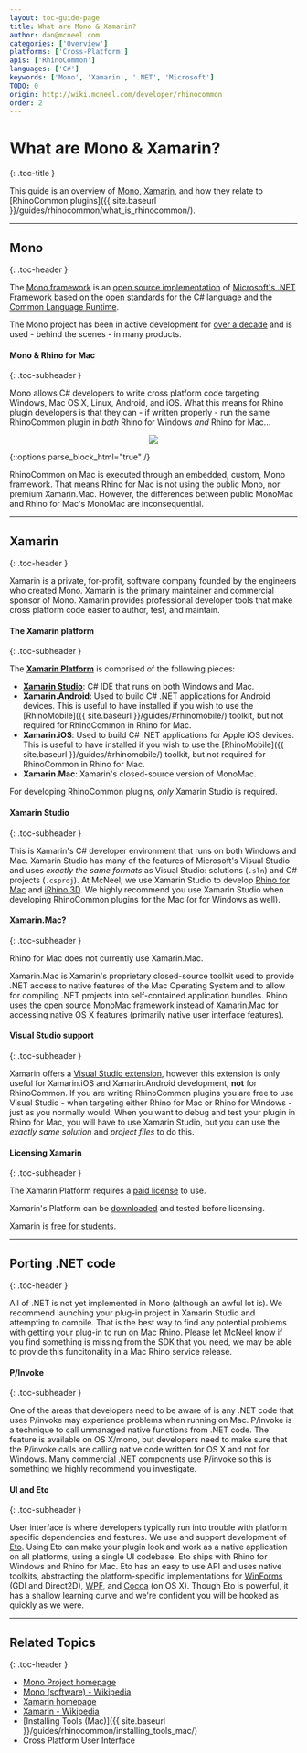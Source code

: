 ```yaml
---
layout: toc-guide-page
title: What are Mono & Xamarin?
author: dan@mcneel.com
categories: ['Overview']
platforms: ['Cross-Platform']
apis: ['RhinoCommon']
languages: ['C#']
keywords: ['Mono', 'Xamarin', '.NET', 'Microsoft']
TODO: 0
origin: http://wiki.mcneel.com/developer/rhinocommon
order: 2
---
```


# What are Mono & Xamarin?
{: .toc-title }

This guide is an overview of [Mono](http://www.mono-project.com/), [Xamarin](http://www.xamarin.com), and how they relate to [RhinoCommon plugins]({{ site.baseurl }}/guides/rhinocommon/what_is_rhinocommon/).

---

## Mono
{: .toc-header }

The [Mono framework](http://www.mono-project.com/) is an [open source implementation](https://github.com/mono/mono) of [Microsoft's .NET Framework](http://www.microsoft.com/net) based on the [open standards](http://www.mono-project.com/docs/about-mono/languages/ecma/) for the C# language and the [Common Language Runtime](http://www.mono-project.com/docs/advanced/runtime/).

The Mono project has been in active development for [over a decade](https://en.wikipedia.org/wiki/Mono_(software)#History) and is used - behind the scenes - in many products.

#### Mono & Rhino for Mac
{: .toc-subheader }

Mono allows C# developers to write cross platform code targeting Windows, Mac OS X, Linux, Android, and iOS.  What this means for Rhino plugin developers is that they can - if written properly - run the same RhinoCommon plugin in *both* Rhino for Windows *and* Rhino for Mac...

<div align="center">
  <img src="{{ site.baseurl }}/images/rhino_mono_one_binary_two_platforms.png">
</div>

{::options parse_block_html="true" /}

RhinoCommon on Mac is executed through an embedded, custom, Mono framework.  That means Rhino for Mac is not using the public Mono, nor premium Xamarin.Mac.  However, the differences between public MonoMac and Rhino for Mac's MonoMac are inconsequential.

---

## Xamarin
{: .toc-header }

Xamarin is a private, for-profit, software company founded by the engineers who created Mono.  Xamarin is the primary maintainer and commercial sponsor of Mono.  Xamarin provides professional developer tools that make cross platform code easier to author, test, and maintain.

#### The Xamarin platform
{: .toc-subheader }

The **[Xamarin Platform](http://xamarin.com/platform)** is comprised of the following pieces:

- **[Xamarin Studio](http://xamarin.com/studio)**: C# IDE that runs on both Windows and Mac.
- **Xamarin.Android**: Used to build C# .NET applications for Android devices.  This is useful to have installed if you wish to use the [RhinoMobile]({{ site.baseurl }}/guides/#rhinomobile/) toolkit, but not required for RhinoCommon in Rhino for Mac.
- **Xamarin.iOS**: Used to build C# .NET applications for Apple iOS devices.  This is useful to have installed if you wish to use the [RhinoMobile]({{ site.baseurl }}/guides/#rhinomobile/) toolkit, but not required for RhinoCommon in Rhino for Mac.
- **Xamarin.Mac**: Xamarin's closed-source version of MonoMac.

For developing RhinoCommon plugins, *only* Xamarin Studio is required.

#### Xamarin Studio
{: .toc-subheader }

This is Xamarin's C# developer environment that runs on both Windows and Mac.  Xamarin Studio has many of the features of Microsoft's Visual Studio and uses *exactly the same formats* as Visual Studio: solutions (`.sln`) and C# projects (`.csproj`).  At McNeel, we use Xamarin Studio to develop [Rhino for Mac](http://www.rhino3d.com/mac) and [iRhino 3D](https://www.rhino3d.com/ios).  We highly recommend you use Xamarin Studio when developing RhinoCommon plugins for the Mac (or for Windows as well).

#### Xamarin.Mac?
{: .toc-subheader }

Rhino for Mac does not currently use Xamarin.Mac.

Xamarin.Mac is Xamarin's proprietary closed-source toolkit used to provide .NET access to native features of the Mac Operating System and to allow for compiling .NET projects into self-contained application bundles.  Rhino uses the open source MonoMac framework instead of Xamarin.Mac for accessing native OS X features (primarily native user interface features).

#### Visual Studio support
{: .toc-subheader }

Xamarin offers a [Visual Studio extension](http://xamarin.com/visual-studio), however this extension is only useful for Xamarin.iOS and Xamarin.Android development, **not** for RhinoCommon.  If you are writing RhinoCommon plugins you are free to use Visual Studio - when targeting either Rhino for Mac or Rhino for Windows - just as you normally would.  When you want to debug and test your plugin in Rhino for Mac, you will have to use Xamarin Studio, but you can use the *exactly same solution* and *project files* to do this.

#### Licensing Xamarin
{: .toc-subheader }

The Xamarin Platform requires a [paid license](https://store.xamarin.com/) to use.  

Xamarin's Platform can be [downloaded](https://xamarin.com/download) and tested before licensing.

Xamarin is [free for students](https://xamarin.com/student).

---

## Porting .NET code
{: .toc-header }

All of .NET is not yet implemented in Mono (although an awful lot is).  We recommend launching your plug-in project in Xamarin Studio and attempting to compile. That is the best way to find any potential problems with getting your plug-in to run on Mac Rhino. Please let McNeel know if you find something is missing from the SDK that you need, we may be able to provide this funcitonality in a Mac Rhino service release.

#### P/Invoke
{: .toc-subheader }

One of the areas that developers need to be aware of is any .NET code that uses P/invoke may experience problems when running on Mac. P/invoke is a technique to call unmanaged native functions from .NET code.  The feature is available on OS X/mono, but developers need to make sure that the P/invoke calls are calling native code written for OS X and not for Windows.  Many commercial .NET components use P/invoke so this is something we highly recommend you investigate.

#### UI and Eto
{: .toc-subheader }

User interface is where developers typically run into trouble with platform specific dependencies and features.  We use and support development of [Eto](https://github.com/picoe/Eto).  Using Eto can make your plugin look and work as a native application on all platforms, using a single UI codebase.  Eto ships with Rhino for Windows and Rhino for Mac.  Eto has an easy to use API and uses native toolkits, abstracting the platform-specific implementations for [WinForms](https://en.wikipedia.org/wiki/Windows_Forms) (GDI and Direct2D), [WPF](https://en.wikipedia.org/wiki/Windows_Presentation_Foundation), and [Cocoa](https://en.wikipedia.org/wiki/Cocoa_(API)) (on OS X).  Though Eto is powerful, it has a shallow learning curve and we're confident you will be hooked as quickly as we were.

---

## Related Topics
{: .toc-header }

- [Mono Project homepage](http://www.mono-project.com/)
- [Mono (software) - Wikipedia](http://en.wikipedia.org/wiki/Mono_(software))
- [Xamarin homepage](http://xamarin.com)
- [Xamarin - Wikipedia](https://en.wikipedia.org/wiki/Xamarin)
- [Installing Tools (Mac)]({{ site.baseurl }}/guides/rhinocommon/installing_tools_mac/)
- Cross Platform User Interface
